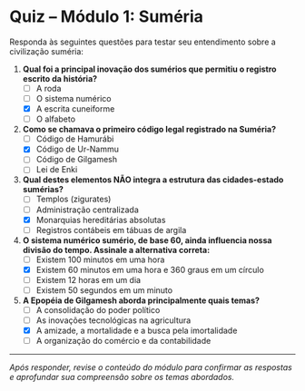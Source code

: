 # Quiz – Módulo 1: Suméria

Responda às seguintes questões para testar seu entendimento sobre a civilização suméria:

1. **Qual foi a principal inovação dos sumérios que permitiu o registro escrito da história?**  
   - [ ] A roda  
   - [ ] O sistema numérico  
   - [x] A escrita cuneiforme  
   - [ ] O alfabeto

2. **Como se chamava o primeiro código legal registrado na Suméria?**  
   - [ ] Código de Hamurábi  
   - [x] Código de Ur-Nammu  
   - [ ] Código de Gilgamesh  
   - [ ] Lei de Enki

3. **Qual destes elementos NÃO integra a estrutura das cidades-estado sumérias?**  
   - [ ] Templos (zigurates)  
   - [ ] Administração centralizada  
   - [x] Monarquias hereditárias absolutas  
   - [ ] Registros contábeis em tábuas de argila

4. **O sistema numérico sumério, de base 60, ainda influencia nossa divisão do tempo. Assinale a alternativa correta:**  
   - [ ] Existem 100 minutos em uma hora  
   - [x] Existem 60 minutos em uma hora e 360 graus em um círculo  
   - [ ] Existem 12 horas em um dia  
   - [ ] Existem 50 segundos em um minuto

5. **A Epopéia de Gilgamesh aborda principalmente quais temas?**  
   - [ ] A consolidação do poder político  
   - [ ] As inovações tecnológicas na agricultura  
   - [x] A amizade, a mortalidade e a busca pela imortalidade  
   - [ ] A organização do comércio e da contabilidade

---

*Após responder, revise o conteúdo do módulo para confirmar as respostas e aprofundar sua compreensão sobre os temas abordados.*
